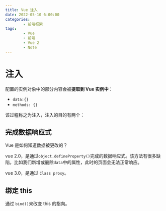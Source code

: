 ```yaml
---
title: Vue 注入
date: 2022-05-10 6:00:00
categories:
        - 前端框架
tags:
        - Vue
        - 前端
        - Vue 2
        - Note
---
```


# 注入

配置的实例对象中的部分内容会被**提取到 Vue 实例中**：

- `data:{}`
- `methods: {}`

该过程称之为注入，注入的目的有两个：

## 完成数据响应式

Vue 是如何知道数据被更改的？

vue 2.0，是通过`object.defineProperty()`完成的数据响应式。该方法有很多缺陷，比如我们新增或删除`data`中的属性，此时的页面会无法正常响应。

vue 3.0，是通过 `Class proxy`。

## 绑定 this

通过 `bind()`来改变 this 的指向。
